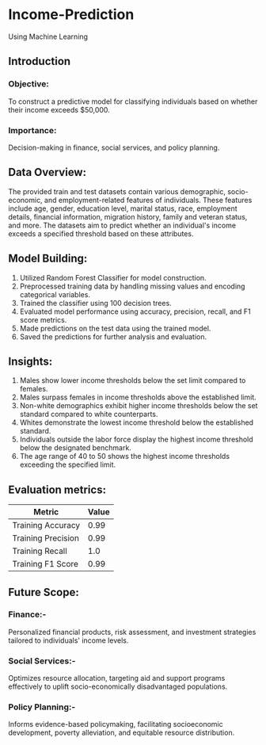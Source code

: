 # Income-Prediction
Using Machine Learning

## Introduction
### Objective:  
To construct a predictive model for classifying individuals based on whether their income exceeds $50,000.
### Importance: 
Decision-making in finance, social services, and policy planning.

## Data Overview:
The provided train and test datasets contain various demographic, socio-economic, and employment-related features of individuals. These features include age, gender, education level, marital status, race, employment details, financial information, migration history, family and veteran status, and more. The datasets aim to predict whether an individual's income exceeds a specified threshold based on these attributes.

## Model Building:
1. Utilized Random Forest Classifier for model construction.
2. Preprocessed training data by handling missing values and encoding categorical variables.
3. Trained the classifier using 100 decision trees.
4. Evaluated model performance using accuracy, precision, recall, and F1 score metrics.
5. Made predictions on the test data using the trained model.
6. Saved the predictions for further analysis and evaluation.

## Insights:
1. Males show lower income thresholds below the set limit compared to females.
2. Males surpass females in income thresholds above the established limit.
3. Non-white demographics exhibit higher income thresholds below the set standard compared to white counterparts.
4. Whites demonstrate the lowest income threshold below the established standard.
5. Individuals outside the labor force display the highest income threshold below the designated benchmark.
6. The age range of 40 to 50 shows the highest income thresholds exceeding the specified limit.

## Evaluation metrics:
| Metric             | Value   |
|--------------------|---------|
| Training Accuracy  | 0.99  |
| Training Precision | 0.99  |
| Training Recall    | 1.0     |
| Training F1 Score  | 0.99   |


## Future Scope:
### Finance:-
Personalized financial products, risk assessment, and investment strategies tailored to individuals' income levels.

### Social Services:-
Optimizes resource allocation, targeting aid and support programs effectively to uplift socio-economically disadvantaged populations.

### Policy Planning:-
Informs evidence-based policymaking, facilitating socioeconomic development, poverty alleviation, and equitable resource distribution.




